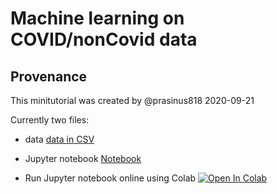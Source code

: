 # Machine learning on COVID/nonCovid data

## Provenance
This minitutorial was created by @prasinus818 2020-09-21

Currently two files:

* data
[data in CSV](merged_final_1.csv)


* Jupyter notebook
[Notebook](OpenVirus_ML.ipynb)

* Run Jupyter notebook online using Colab
[![Open In Colab](https://colab.research.google.com/assets/colab-badge.svg)](https://colab.research.google.com/github/petermr/openVirus/blob/master/cambiohack2020/Machine_learning/OpenVirus_ML_colab.ipynb)

